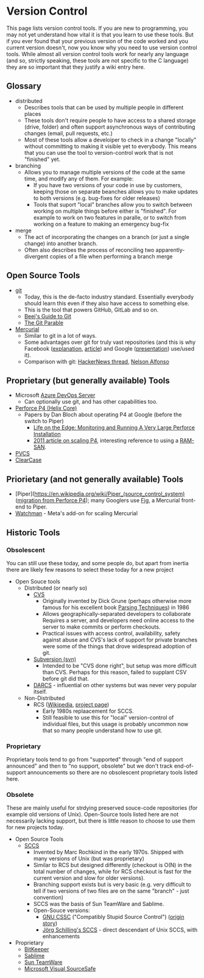 # Version Control

This page lists version control tools.  If you are new to programming,
you may not yet understand how vital it is that you learn to use these
tools.  But if you ever found that your previous version of the code
worked and you current version doesn't, now you know why you need to
use version control tools.  While almost all version control tools
work for nearly any language (and so, strictly speaking, these tools
are not specific to the C language) they are so important that they
justify a wiki entry here.


## Glossary

* distributed
   * Describes tools that can be used by multiple people in different
     places
   * These tools don't require people to have access to a shared
     storage (drive, folder) and often support asynchronous ways of
     contributing changes (email, pull requests, etc.)
   * Most of these tools allow a develoiper to check in a change
     "locally" without committing to making it visible yet to
     everybody.  This means that you can use the tool to
     version-control work that is not "finished" yet.
* branching
   * Allows you to manage multiple versions of the code at the same
     time, and modify any of them.  For example:
      * If you have two versions of your code in use by customers,
        keeping those on separate beanches allows you to make updates
        to both versions (e.g. bug-fixes for older releases)
      * Tools that suport "local" branches allow you to switch between
        working on multiple things before either is "finished".  For
        example to work on two features in paralle, or to switch from
        working on a feature to making an emergency bug-fix
* merge
   * The act of incorporating the changes on a branch (or just a
     single change) into another branch.
   * Often also describes the process of reconciling two
     apparently-divergent copies of a file when performing a branch
     merge


## Open Source Tools

* [git](https://git-scm.com/)
   * Today, this is the de-facto industry standard.  Essentially
     everybody should learn this even if they also have access to
     something else.
   * This is the tool that powers GitHub, GitLab and so on.
   * [Beej's Guide to Git](https://beej.us/guide/bggit/)
   * [The Git Parable](https://tom.preston-werner.com/2009/05/19/the-git-parable.html)
* [Mercurial](https://www.mercurial-scm.org/)
   * Similar to git in a lot of ways.
   * Some advantages over git for truly vast repositories (and this is
     why Facebook
     ([explanation](https://graphite.dev/blog/why-facebook-doesnt-use-git),
     [article](https://engineering.fb.com/2014/01/07/core-infra/scaling-mercurial-at-facebook/))
     and Google
     ([presentation](https://mercurial.paris/download/Mercurial%20at%20Google.pdf))
     use/used it).
   * Comparison with git: [HackerNews
     thread](https://news.ycombinator.com/item?id=20776781), [Nelson
     Alfonso](https://medium.com/@Nelsonalfonso/git-vs-mercurial-the-battle-of-distributed-version-control-titans-79ffbf3d67d7)


## Proprietary (but generally available) Tools

* Microsoft [Azure DevOps Server](https://en.wikipedia.org/wiki/Azure_DevOps_Server)
   * Can optionally use git, and has other capabilities too.
* [Perforce P4 (Helix
  Core)](https://www.perforce.com/products/helix-core)
   * Papers by Dan Bloch about operating P4 at Google (before the
     switch to Piper)
      * [Life on the Edge: Monitoring and Running A Very Large
        Perforce
        Installation](https://static.googleusercontent.com/media/research.google.com/en//pubs/archive/34459.pdf)
      * [2011 article on scaling
        P4](https://www.perforce.com/products/helix-core), interesting
        reference to using a
        [RAM-SAN](https://en.wikipedia.org/wiki/Texas_Memory_Systems#RamSan_product_line).
* [PVCS](https://en.wikipedia.org/wiki/PVCS)
* [ClearCase](https://en.wikipedia.org/wiki/IBM_DevOps_Code_ClearCase)

## Priorietary (and not generally available) Tools

* [Piper](https://en.wikipedia.org/wiki/Piper_(source_control_system)
  ([migration from Perforce
  P4](https://graphite.dev/blog/google-perforce-to-piper-migration));
  many Googlers use
  [Fig](https://mercurial.paris/download/Mercurial%20at%20Google.pdf),
  a Mercurial front-end to Piper.
* [Watchman](https://www.facebook.com/notes/facebook-engineering/watchman-faster-builds-with-large-source-trees/10151457195103920) -
  Meta's add-on for scaling Mercurial

## Historic Tools

### Obsolescent

You can still use these today, and some people do, but apart from inertia there are likely few reasons to select these today for a new project

* Open Souce tools
   * Distributed (or nearly so)
      * [CVS](https://cvs.nongnu.org/)
         * Originally invented by Dick Grune (perhaps otherwise more
           famous for his excellent book [Parsing
           Techniques](https://dickgrune.com/Books/PTAPG_2nd_Edition/))
           in 1986
         * Allows geographically-separated developers to collaborate
           Requires a server, and developers need online access to the
           server to make commits or perform checkouts.
         * Practical issues with access control, availability, safety
           against abuse and CVS's lack of support for private
           branches were some of the things that drove widespread
           adoption of git.
      * [Subversion (svn)](https://subversion.apache.org/)
         * Intended to be "CVS done right", but setup was more
           difficult than CVS.  Perhaps for this reason, failed to
           supplant CSV before git did that.
      * [DARCS](https://darcs.net/) - influential on other systems but
        was never very popular itself.
   * Non-Distributed
      * RCS
        ([Wikipedia](https://en.wikipedia.org/wiki/Revision_Control_System),
        [project page](https://www.gnu.org/software/rcs/))
         * Early 1980s replaacement for SCCS.
         * Still feasible to use this for "local" version-control of
           individual files, but this usage is probably uncommon now
           that so many people understand how to use git.

### Proprietary

Proprietary tools tend to go from "supported" through "end of support
announced" and then to "no support, obsolete" but we don't track
end-of-support announcements so there are no obsolescent proprietary
tools listed here.

### Obsolete

These are mainly useful for strdying preserved souce-code repositories
(for example old versions of Unix). Open-Source tools listed here are
not necessarily lacking support, but there is little reason to choose
to use them for new projects today.

* Open Source Tools
   * [SCCS](https://en.wikipedia.org/wiki/Source_Code_Control_System)
      * Invented by Marc Rochkind in the early 1970s.  Shipped with many versions of Unix (but was proprietary)
      * Similar to RCS but designed differently (checkout is O(N) in
        the total number of changes, while for RCS checkout is fast
        for the current version and slow for older versions).
      * Branching support exists but is very basic (e.g. very
        difficult to tell if two versions of two files are on the same
        "branch" - just convention)
      * SCCS was the basis of Sun TeamWare and Sablime.
      * Open-Souce versions:
         * [GNU CSSC](https://www.gnu.org/software/cssc/) ("Compatibly
           Stupid Source Control") ([origin
           story](https://www.gnu.org/software/cssc/early-history.html))
         * [Jörg Schilling's
           SCCS](https://sourceforge.net/projects/sccs/) - direct
           descendant of Unix SCCS, with enhancements
* Proprietary
   * [BitKeeper](https://en.wikipedia.org/wiki/BitKeeper)
   * [Sablime](https://web.archive.org/web/20160722092853/http://sablime.alcatel-lucent.com/)
   * [Sun TeamWare](https://en.wikipedia.org/wiki/Sun_WorkShop_TeamWare)
   * [Microsoft Visual SourceSafe](https://en.wikipedia.org/wiki/Microsoft_Visual_SourceSafe)
